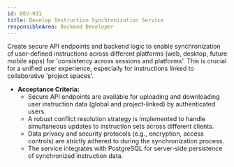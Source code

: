 ```yaml
---
id: DEV-031
title: Develop Instruction Synchronization Service
responsibleArea: Backend Developer
---
```

Create secure API endpoints and backend logic to enable synchronization of user-defined instructions across different platforms (web, desktop, future mobile apps) for 'consistency across sessions and platforms'. This is crucial for a unified user experience, especially for instructions linked to collaborative 'project spaces'.
*   **Acceptance Criteria:**
    *   Secure API endpoints are available for uploading and downloading user instruction data (global and project-linked) by authenticated users.
    *   A robust conflict resolution strategy is implemented to handle simultaneous updates to instruction sets across different clients.
    *   Data privacy and security protocols (e.g., encryption, access controls) are strictly adhered to during the synchronization process.
    *   The service integrates with PostgreSQL for server-side persistence of synchronized instruction data.